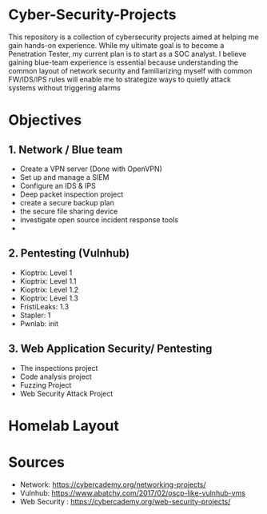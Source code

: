# Cyber-Security-Projects
This repository is a collection of cybersecurity projects aimed at helping me gain hands-on experience. While my ultimate goal is to become a Penetration Tester, my current plan is to start as a SOC analyst. I believe gaining blue-team experience is essential because understanding the common layout of network security and familiarizing myself with common FW/IDS/IPS rules will enable me to strategize ways to quietly attack systems without triggering alarms

# Objectives
## 1. Network / Blue team
- Create a VPN server (Done with OpenVPN)
- Set up and manage a SIEM
- Configure an IDS & IPS
- Deep packet inspection project
- create a secure backup plan
- the secure file sharing device
- investigate open source incident response tools
- 
## 2. Pentesting (Vulnhub)
- Kioptrix: Level 1
- Kioptrix: Level 1.1
- Kioptrix: Level 1.2
- Kioptrix: Level 1.3
- FristiLeaks: 1.3
- Stapler: 1
- Pwnlab: init

## 3. Web Application Security/ Pentesting
- The inspections project
- Code analysis project
- Fuzzing Project
- Web Security Attack Project

# Homelab Layout  

         
# Sources
- Network: https://cybercademy.org/networking-projects/
- Vulnhub: https://www.abatchy.com/2017/02/oscp-like-vulnhub-vms
- Web Security : https://cybercademy.org/web-security-projects/

